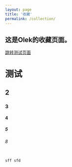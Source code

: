 ```yaml
---
layout: page
title: '收藏'
permalink: /collection/
---
```


## 这是Olek的收藏页面。



[跳转测试页面](/ceshi)



# 测试

## 2

### 3

#### 4

##### 5

###### 8



~~~java

sff sfd

~~~

